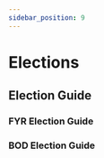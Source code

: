 ```yaml
---
sidebar_position: 9
---
```


# Elections

## Election Guide

### FYR Election Guide

### BOD Election Guide

